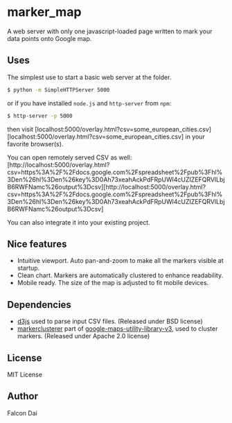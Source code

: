 marker_map
==========

A web server with only one javascript-loaded page written to mark your data points onto Google map.

Uses
----

The simplest use to start a basic web server at the folder.

``` bash
$ python -m SimpleHTTPServer 5000
```
or if you have installed `node.js` and `http-server` from `npm`:

``` bash
$ http-server -p 5000
```

then visit [localhost:5000/overlay.html?csv=some_european_cities.csv][localhost:5000/overlay.html?csv=some_european_cities.csv] in your favorite browser(s).

You can open remotely served CSV as well:
[http://localhost:5000/overlay.html?csv=https%3A%2F%2Fdocs.google.com%2Fspreadsheet%2Fpub%3Fhl%3Den%26hl%3Den%26key%3D0Ah73xeahAckPdFRpUWl4cUZIZEFQRVlLbjB6RWFNamc%26output%3Dcsv][http://localhost:5000/overlay.html?csv=https%3A%2F%2Fdocs.google.com%2Fspreadsheet%2Fpub%3Fhl%3Den%26hl%3Den%26key%3D0Ah73xeahAckPdFRpUWl4cUZIZEFQRVlLbjB6RWFNamc%26output%3Dcsv]

You can also integrate it into your existing project.

Nice features
-------------

- Intuitive viewport. Auto pan-and-zoom to make all the markers visible at startup.
- Clean chart. Markers are automatically clustered to enhance readability.
- Mobile ready. The size of the map is adjusted to fit mobile devices.

Dependencies
------------

- [d3js][1] used to parse input CSV files. (Released under BSD license)
- [markerclusterer][2] part of [google-maps-utility-library-v3][3], used to cluster markers. (Released under Apache 2.0 license)

[1]: http://d3js.org
[2]: https://code.google.com/p/google-maps-utility-library-v3/wiki/Libraries#Marker_Clusterer_Plus
[3]: https://code.google.com/p/google-maps-utility-library-v3/

License
-------

MIT License

Author
------

Falcon Dai